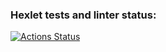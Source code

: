 ### Hexlet tests and linter status:
[![Actions Status](https://github.com/GetPolyakov/typescript-project-81/actions/workflows/hexlet-check.yml/badge.svg)](https://github.com/GetPolyakov/typescript-project-81/actions)